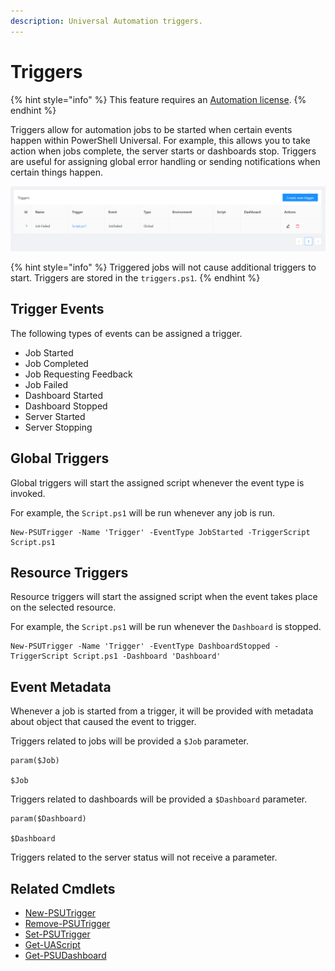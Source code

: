 ```yaml
---
description: Universal Automation triggers.
---
```


# Triggers

{% hint style="info" %}
This feature requires an [Automation license](../get-started/licensing.md).
{% endhint %}

Triggers allow for automation jobs to be started when certain events happen within PowerShell Universal. For example, this allows you to take action when jobs complete, the server starts or dashboards stop. Triggers are useful for assigning global error handling or sending notifications when certain things happen. 

![](../.gitbook/assets/image%20%28177%29.png)

{% hint style="info" %}
Triggered jobs will not cause additional triggers to start. Triggers are stored in the `triggers.ps1`.
{% endhint %}

## Trigger Events

The following types of events can be assigned a trigger. 

* Job Started
* Job Completed
* Job Requesting Feedback
* Job Failed
* Dashboard Started
* Dashboard Stopped
* Server Started
* Server Stopping

## Global Triggers

Global triggers will start the assigned script whenever the event type is invoked. 

For example, the `Script.ps1` will be run whenever any job is run. 

```text
New-PSUTrigger -Name 'Trigger' -EventType JobStarted -TriggerScript Script.ps1
```

## Resource Triggers

Resource triggers will start the assigned script when the event takes place on the selected resource. 

For example, the `Script.ps1` will be run whenever the `Dashboard` is stopped. 

```text
New-PSUTrigger -Name 'Trigger' -EventType DashboardStopped -TriggerScript Script.ps1 -Dashboard 'Dashboard'
```

## Event Metadata

Whenever a job is started from a trigger, it will be provided with metadata about object that caused the event to trigger. 

Triggers related to jobs will be provided a `$Job` parameter. 

```text
param($Job)

$Job
```

Triggers related to dashboards will be provided a `$Dashboard` parameter. 

```text
param($Dashboard)

$Dashboard
```

Triggers related to the server status will not receive a parameter.

## Related Cmdlets

* [New-PSUTrigger](https://github.com/ironmansoftware/universal-docs/blob/master/cmdlets/Universal/New-PSUTrigger.md)
* [Remove-PSUTrigger](https://github.com/ironmansoftware/universal-docs/blob/master/cmdlets/Universal/Remove-PSUTrigger.md)
* [Set-PSUTrigger](https://github.com/ironmansoftware/universal-docs/blob/master/cmdlets/Universal/Set-PSUTrigger.md)
* [Get-UAScript](https://github.com/ironmansoftware/universal-docs/blob/master/cmdlets/Universal/Get-UAScript.md)
* [Get-PSUDashboard](https://github.com/ironmansoftware/universal-docs/blob/master/cmdlets/Universal/Get-PSUDashboard.md)

